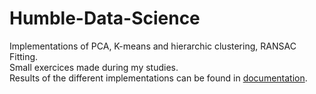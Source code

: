# Humble-Data-Science
Implementations of PCA, K-means and hierarchic clustering, RANSAC Fitting.  
Small exercices made during my studies.  
Results of the different implementations can be found in [documentation](documentation).
